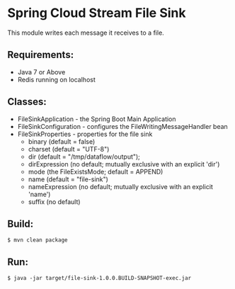 Spring Cloud Stream File Sink
=============================

This module writes each message it receives to a file.

## Requirements:

* Java 7 or Above
* Redis running on localhost

## Classes:

* FileSinkApplication - the Spring Boot Main Application
* FileSinkConfiguration - configures the FileWritingMessageHandler bean
* FileSinkProperties - properties for the file sink
	- binary (default = false)
	- charset (default = "UTF-8")
	- dir (default = "/tmp/dataflow/output");
	- dirExpression (no default; mutually exclusive with an explicit 'dir')
	- mode (the FileExistsMode; default = APPEND)
	- name (default = "file-sink")
	- nameExpression (no default; mutually exclusive with an explicit 'name')
	- suffix (no default)

## Build:

```
$ mvn clean package
```

## Run:

```
$ java -jar target/file-sink-1.0.0.BUILD-SNAPSHOT-exec.jar
```
